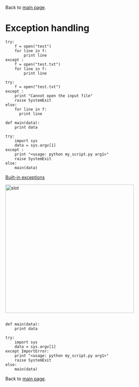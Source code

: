 Back to [main page](../index.md).

>

# Exception handling


```
try:
    f = open("test")
    for line in f:
        print line
except :
    f = open("test.txt")
    for line in f:
        print line
```

```
try:  
    f = open("test.txt")
except :
    print "Cannot open the input file"
    raise SystemExit
else:
    for line in f:
      print line
```

```
def main(data):
    print data

try:
    import sys
    data = sys.argv[1]
except :
    print "<usage: python my_script.py arg1>"
    raise SystemExit
else:
    main(data)
```

[Built-in exceptions](https://docs.python.org/2/library/exceptions.html)


<img src="../../img/ErrorHandling.png" alt="slot" style="width: 400px;"/>


```

def main(data):
    print data

try:
    import sys
    data = sys.argv[1]
except ImportError:
    print "<usage: python my_script.py arg1>"
    raise SystemExit
else:
    main(data)
```


Back to [main page](../index.md).
